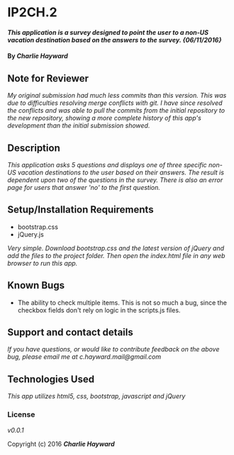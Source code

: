 # IP2CH.2

#### _This application is a survey designed to point the user to a non-US vacation destination based on the answers to the survey. {06/11/2016}_

#### By _**Charlie Hayward**_

## Note for Reviewer

_My original submission had much less commits than this version. This was due to difficulties resolving merge conflicts with git. I have since resolved the conflicts and was able to pull the commits from the initial repository to the new repository, showing a more complete history of this app's development than the initial submission showed._

## Description

_This application asks 5 questions and displays one of three specific non-US vacation destinations to the user based on their answers. The result is dependent upon two of the questions in the survey. There is also an error page for users that answer 'no' to the first question._

## Setup/Installation Requirements

* bootstrap.css
* jQuery.js

_Very simple. Download bootstrap.css and the latest version of jQuery and add the files to the project folder. Then open the index.html file in any web browser to run this app._

## Known Bugs

* The ability to check multiple items. This is not so much a bug, since the checkbox fields don't rely on logic in the scripts.js files.

## Support and contact details

_If you have questions, or would like to contribute feedback on the above bug, please email me at c.hayward.mail@gmail.com_

## Technologies Used

_This app utilizes html5, css, bootstrap, javascript and jQuery_

### License

*v0.0.1*

Copyright (c) 2016 **_Charlie Hayward_**
